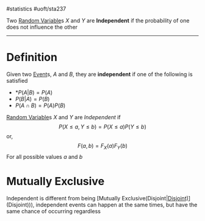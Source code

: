 #statistics #uoft/sta237 

Two [Random Variable](Random%20Variable)s $X$ and $Y$ are **Independent** if the probability of one does not influence the other

---
# Definition
Given two [Event](Event.md)s, *A* and *B*, they are **independent** if one of the following is satisfied
- *$P(A|B) = P(A)$
- $P(B|A) = P(B)$
- $P(A\cap B) = P(A)P(B)$ 

[Random Variable](Random%20Variable)s $X$ and $Y$ are *Independent* if $$P(X\leq a,Y\leq b)=P(X\leq a)P(Y\leq b)$$or, $$F(a,b)=F_{X}(a)F_{Y}(b)$$For all possible values $a$ and $b$ 

# Mutually Exclusive
Independent is different from being [Mutually Exclusive(Disjoint|[Disjoint)](Disjoint)](Disjoint))), independent events can happen at the same times, but have the same chance of occurring regardless


